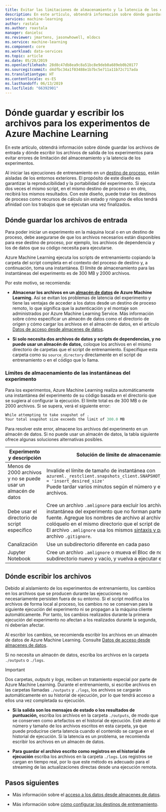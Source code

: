 ```yaml
---
title: Evitar las limitaciones de almacenamiento y la latencia de los experimentos con los directorios de entrada y salida
description: En este artículo, obtendrá información sobre dónde guardar los archivos de entrada de los experimentos y dónde escribir los archivos de salida para evitar errores de limitación del almacenamiento y la latencia de los experimentos.
services: machine-learning
author: rastala
ms.author: roastala
manager: danielsc
ms.reviewer: jmartens, jasonwhowell, mldocs
ms.service: machine-learning
ms.component: core
ms.workload: data-services
ms.topic: article
ms.date: 05/28/2019
ms.openlocfilehash: 28d8c47db8ea9c8a51bc8e9deb0a689eb0b20177
ms.sourcegitcommit: d4dfbc34a1f03488e1b7bc5e711a11b72c717ada
ms.translationtype: HT
ms.contentlocale: es-ES
ms.lasthandoff: 06/13/2019
ms.locfileid: "66392901"
---
```

# <a name="where-to-save-and-write-files-for-azure-machine-learning-experiments"></a>Dónde guardar y escribir los archivos para los experimentos de Azure Machine Learning

En este artículo, obtendrá información sobre dónde guardar los archivos de entrada y dónde escribir los archivos de salida de los experimentos para evitar errores de limitación del almacenamiento y la latencia de los experimentos.

Al iniciar las ejecuciones de entrenamiento en un [destino de proceso](how-to-set-up-training-targets.md), están aisladas de los entornos exteriores. El propósito de este diseño es garantizar la reproducibilidad y la portabilidad del experimento. Si ejecuta dos veces el mismo script, en el mismo destino de proceso o en otro, recibirá los mismos resultados. Con este diseño, puede tratar los destinos de proceso como recursos de cálculo sin estado y ninguno de ellos tendrá afinidad con los trabajos que se ejecutan una vez finalizados.

## <a name="where-to-save-input-files"></a>Dónde guardar los archivos de entrada

Para poder iniciar un experimento en la máquina local o en un destino de proceso, debe asegurarse de que los archivos necesarios están disponibles para ese destino de proceso, por ejemplo, los archivos de dependencia y los de datos que su código necesita para ejecutarse.

Azure Machine Learning ejecuta los scripts de entrenamiento copiando la carpeta del script completa en el contexto del proceso de destino y, a continuación, toma una instantánea. El límite de almacenamiento para las instantáneas del experimento es de 300 MB y 2000 archivos.

Por este motivo, se recomienda:

* **Almacenar los archivos en un [almacén de datos](https://docs.microsoft.com/python/api/azureml-core/azureml.data?view=azure-ml-py) de Azure Machine Learning.** Así se evitan los problemas de latencia del experimento y tiene las ventajas de acceder a los datos desde un destino de proceso remoto, lo que significa que la autenticación y el montaje son administrados por Azure Machine Learning Service. Más información sobre cómo especificar un almacén de datos como el directorio de origen y cómo cargar los archivos en el almacén de datos, en el artículo [Datos de acceso desde almacenes de datos](how-to-access-data.md).

* **Si solo necesita dos archivos de datos y scripts de dependencias, y no puede usar un almacén de datos,** coloque los archivos en el mismo directorio de carpetas que el script de entrenamiento. Especifique esta carpeta como su `source_directory` directamente en el script de entrenamiento o en el código que lo llama.

<a name="limits"></a>

### <a name="storage-limits-of-experiment-snapshots"></a>Límites de almacenamiento de las instantáneas del experimento

Para los experimentos, Azure Machine Learning realiza automáticamente una instantánea del experimento de su código basada en el directorio que se sugiera al configurar la ejecución. El límite total es de 300 MB o de 2000 archivos. Si se supera, verá el siguiente error:

```Python
While attempting to take snapshot of .
Your total snapshot size exceeds the limit of 300.0 MB
```

Para resolver este error, almacene los archivos del experimento en un almacén de datos. Si no puede usar un almacén de datos, la tabla siguiente ofrece algunas soluciones alternativas posibles.

Experimento y descripción|Solución de límite de almacenamiento
---|---
Menos de 2000 archivos y no se puede usar un almacén de datos| Invalide el límite de tamaño de instantánea con <br> `azureml._restclient.snapshots_client.SNAPSHOT_MAX_SIZE_BYTES = 'insert_desired_size'`<br> Puede tardar varios minutos según el número y el tamaño de los archivos.
Debe usar el directorio de script específico| Cree un archivo `.amlignore` para excluir los archivos de la instantánea del experimento que no forman parte del código fuente. Agregue los nombres de archivo al archivo `.amlignore` y colóquelo en el mismo directorio que el script de entrenamiento. El archivo `.amlignore` usa los mismos [sintaxis y patrones](https://git-scm.com/docs/gitignore) que un archivo `.gitignore`.
Canalización|Use un subdirectorio diferente en cada paso
Jupyter Notebook| Cree un archivo `.amlignore` o mueva el Bloc de notas a un subdirectorio nuevo y vacío, y vuelva a ejecutar el código.

## <a name="where-to-write-files"></a>Dónde escribir los archivos

Debido al aislamiento de los experimentos de entrenamiento, los cambios en los archivos que se producen durante las ejecuciones no necesariamente persisten fuera de su entorno. Si el script modifica los archivos de forma local al proceso, los cambios no se conservan para la siguiente ejecución del experimento ni se propagan a la máquina cliente automáticamente. Por tanto, los cambios realizados durante la primera ejecución del experimento no afectan a los realizados durante la segunda, ni deberían afectar.

Al escribir los cambios, se recomienda escribir los archivos en un almacén de datos de Azure Machine Learning. Consulte [Datos de acceso desde almacenes de datos](how-to-access-data.md).

Si no necesita un almacén de datos, escriba los archivos en la carpeta `./outputs` o `./logs`.

>[!Important]
> Dos carpetas, *outputs* y *logs*, reciben un tratamiento especial por parte de Azure Machine Learning. Durante el entrenamiento, si escribe archivos en las carpetas llamadas `./outputs` y `./logs`, los archivos se cargarán automáticamente en su historial de ejecución, por lo que tendrá acceso a ellos una vez completada su ejecución.

* **Si la salida son los mensajes de estado o los resultados de puntuación,** escriba los archivos en la carpeta `./outputs`, de modo que se conserven como artefactos en el historial de ejecución. Esté atento al número y tamaño de los archivos escritos en esta carpeta, ya que puede producirse cierta latencia cuando el contenido se cargue en el historial de ejecución. Si la latencia es un problema, se recomienda escribir los archivos en un almacén de datos.

* **Para guardar el archivo escrito como registros en el historial de ejecución** escriba los archivos en la carpeta `./logs`. Los registros se cargan en tiempo real, por lo que este método es adecuado para el streaming de las actualizaciones directas desde una ejecución remota.

## <a name="next-steps"></a>Pasos siguientes

* Más información sobre el [acceso a los datos desde almacenes de datos](how-to-access-data.md).

* Más información sobre [cómo configurar los destinos de entrenamiento](how-to-set-up-training-targets.md).
